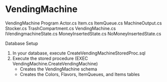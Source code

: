 # VendingMachine

VendingMachine Program
Actor.cs
Item.cs
ItemQueue.cs
MachineOutput.cs
Stocker.cs
TrashCompartment.cs
VendingMachine.cs
IVendingmachineState.cs
MoneyInsertedState.cs
NoMoneyInsertedState.cs


Database Setup
1. In your database, execute CreateVendingMachineStoredProc.sql
2. Execute the stored procedure (EXEC VendingMachine.CreateVendingMachine)
	- Creates the VendingMachine schema
	- Creates the Colors, Flavors, ItemQueues, and Items tables
